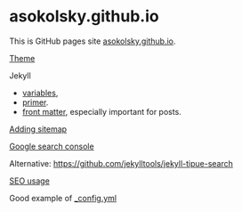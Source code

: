 # asokolsky.github.io

This is GitHub pages site [asokolsky.github.io](https://asokolsky.github.io).

[Theme](https://github.com/pages-themes/hacker)

Jekyll
* [variables](https://jekyllrb.com/docs/variables/),
* [primer](https://www.smashingmagazine.com/2014/08/build-blog-jekyll-github-pages/).
* [front matter](https://jekyllrb.com/docs/front-matter/), especially important
for posts.

[Adding sitemap](https://qbituniverse.com/web-hosting/adding-sitemap-to-jekyll-github-pages/)

[Google search console](https://search.google.com/search-console?resource_id=https%3A%2F%2Fasokolsky.github.io%2F)

Alternative: https://github.com/jekylltools/jekyll-tipue-search

[SEO usage](https://github.com/jekyll/jekyll-seo-tag/blob/master/docs/advanced-usage.md)

Good example of
[_config.yml](https://github.com/silvae86/silvae86.github.io/blob/master/_config.yml)
